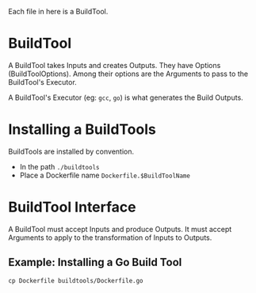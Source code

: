 Each file in here is a BuildTool.

# BuildTool

A BuildTool takes Inputs and creates Outputs. They have Options (BuildToolOptions). Among their options are the Arguments to pass to the BuildTool's Executor.

A BuildTool's Executor (eg: `gcc`, `go`) is what generates the Build Outputs.

# Installing a BuildTools

BuildTools are installed by convention. 
* In the path `./buildtools`
* Place a Dockerfile name `Dockerfile.$BuildToolName`

# BuildTool Interface

A BuildTool must accept Inputs and produce Outputs. It must accept Arguments to apply to the transformation of Inputs to Outputs.

## Example: Installing a Go Build Tool

```
cp Dockerfile buildtools/Dockerfile.go
```